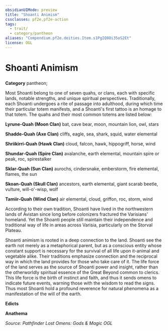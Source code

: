 ```yaml
---
obsidianUIMode: preview
title: "Shoanti Animism"
cssclasses: pf2e,pf2e-action
tags:
  - trait/
  - category/pantheon
aliases: "Compendium.pf2e.deities.Item.s1PgIQ8Oi35oS2Et"
license: OGL
---
```

# Shoanti Animism

### 

**Category** pantheon; 




Most Shoanti belong to one of seven quahs, or clans, each with specific lands, notable strengths, and unique spiritual perspectives. Traditionally, each Shoanti undergoes a rite of passage into adulthood, during which time their particular totem manifests, and a Shoanti's first tattoo is an homage to that totem. The quahs and their most common totems are listed below:

**Lyrune-Quah (Moon Clan)** bat, cave bear, moon, mountain lion, owl, stars

**Shadde-Quah (Axe Clan)** cliffs, eagle, sea, shark, squid, water elemental

**Shriikirri-Quah (Hawk Clan)** cloud, falcon, hawk, hippogriff, horse, wind

**Shundar-Quah (Spire Clan)** avalanche, earth elemental, mountain spire or peak, roc, spirestalker

**Sklar-Quah (Sun Clan)** aurochs, cindersnake, emberstorm, fire elemental, flames, the sun

**Skoan-Quah (Skull Clan)** ancestors, earth elemental, giant scarab beetle, vulture, will-o'-wisp, wolf

**Tamiir-Quah (Wind Clan)** air elemental, cloud, griffon, roc, storm, wind

According to their own tradition, Shoanti have lived in the northwestern lands of Avistan since long before colonizers fractured the Varisians' homeland. Yet the Shoanti people still maintain their independence and traditional way of life in areas across Varisia, particularly on the Storval Plateau.

Shoanti animism is rooted in a deep connection to the land. Shoanti see the earth not merely as a metaphorical parent, but as a conscious entity whose constant support is necessary for the survival of all life upon it-animal and vegetable alike. Their traditions emphasize connection and the reciprocal way in which the land provides for those who take care of it. The life force of the land serves as the source of Shoanti power and insight, rather than the otherworldly spiritual essence of the Great Beyond common to clerics. This life force is the birth of instinct and faith, and thus it sends omens to indicate future events, warning those with the wisdom to read the signs. Thus most Shoanti hold a profound reverence for natural phenomena as a manifestation of the will of the earth.

**Edicts**

**Anathema**

*Source: Pathfinder Lost Omens: Gods & Magic*
*OGL*